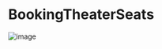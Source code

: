 # BookingTheaterSeats
![image](https://github.com/cristinazaharia/e-rezervare-teatru/assets/78911746/480d1400-7f3d-40f2-ab84-c42a63bbf17f)

